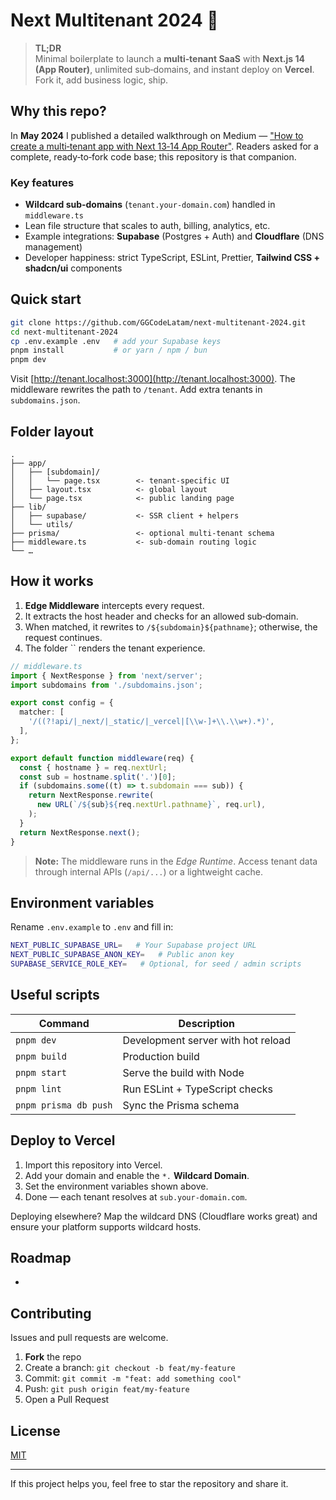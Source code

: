 # Next Multitenant 2024 🚀

&#x20;    &#x20;

> **TL;DR**\
> Minimal boilerplate to launch a **multi‑tenant SaaS** with **Next.js 14 (App Router)**, unlimited sub‑domains, and instant deploy on **Vercel**. Fork it, add business logic, ship.

## Why this repo?

In **May 2024** I published a detailed walkthrough on Medium — ["How to create a multi‑tenant app with Next 13‑14 App Router"](https://medium.com/@gg.code.latam/how-create-a-multi-tenant-app-with-next-js-13-14-app-router-7a30fb5f8454). Readers asked for a complete, ready‑to‑fork code base; this repository is that companion.

### Key features

- **Wildcard sub‑domains** (`tenant.your‑domain.com`) handled in `middleware.ts`
- Lean file structure that scales to auth, billing, analytics, etc.
- Example integrations: **Supabase** (Postgres + Auth) and **Cloudflare** (DNS management)
- Developer happiness: strict TypeScript, ESLint, Prettier, **Tailwind CSS + shadcn/ui** components

## Quick start

```bash
git clone https://github.com/GGCodeLatam/next-multitenant-2024.git
cd next-multitenant-2024
cp .env.example .env   # add your Supabase keys
pnpm install           # or yarn / npm / bun
pnpm dev
```

Visit [http://tenant.localhost:3000](http://tenant.localhost:3000). The middleware rewrites the path to `/tenant`. Add extra tenants in `subdomains.json`.

## Folder layout

```
.
├── app/
│   ├── [subdomain]/
│   │   └── page.tsx        <- tenant‑specific UI
│   ├── layout.tsx          <- global layout
│   └── page.tsx            <- public landing page
├── lib/
│   ├── supabase/           <- SSR client + helpers
│   └── utils/
├── prisma/                 <- optional multi‑tenant schema
├── middleware.ts           <- sub‑domain routing logic
└── …
```

## How it works

1. **Edge Middleware** intercepts every request.
2. It extracts the host header and checks for an allowed sub‑domain.
3. When matched, it rewrites to `/${subdomain}${pathname}`; otherwise, the request continues.
4. The folder `` renders the tenant experience.

```ts
// middleware.ts
import { NextResponse } from 'next/server';
import subdomains from './subdomains.json';

export const config = {
  matcher: [
    '/((?!api/|_next/|_static/|_vercel|[\\w-]+\\.\\w+).*)',
  ],
};

export default function middleware(req) {
  const { hostname } = req.nextUrl;
  const sub = hostname.split('.')[0];
  if (subdomains.some((t) => t.subdomain === sub)) {
    return NextResponse.rewrite(
      new URL(`/${sub}${req.nextUrl.pathname}`, req.url),
    );
  }
  return NextResponse.next();
}
```

> **Note:** The middleware runs in the *Edge Runtime*. Access tenant data through internal APIs (`/api/...`) or a lightweight cache.

## Environment variables

Rename `.env.example` to `.env` and fill in:

```bash
NEXT_PUBLIC_SUPABASE_URL=   # Your Supabase project URL
NEXT_PUBLIC_SUPABASE_ANON_KEY=   # Public anon key
SUPABASE_SERVICE_ROLE_KEY=   # Optional, for seed / admin scripts
```

## Useful scripts

| Command               | Description                        |
| --------------------- | ---------------------------------- |
| `pnpm dev`            | Development server with hot reload |
| `pnpm build`          | Production build                   |
| `pnpm start`          | Serve the build with Node          |
| `pnpm lint`           | Run ESLint + TypeScript checks     |
| `pnpm prisma db push` | Sync the Prisma schema             |

## Deploy to Vercel

1. Import this repository into Vercel.
2. Add your domain and enable the `*.` **Wildcard Domain**.
3. Set the environment variables shown above.
4. Done — each tenant resolves at `sub.your‑domain.com`.

Deploying elsewhere? Map the wildcard DNS (Cloudflare works great) and ensure your platform supports wildcard hosts.

## Roadmap

-

## Contributing

Issues and pull requests are welcome.

1. **Fork** the repo
2. Create a branch: `git checkout -b feat/my-feature`
3. Commit: `git commit -m "feat: add something cool"`
4. Push: `git push origin feat/my-feature`
5. Open a Pull Request

## License

[MIT](LICENSE)

---

If this project helps you, feel free to star the repository and share it.

